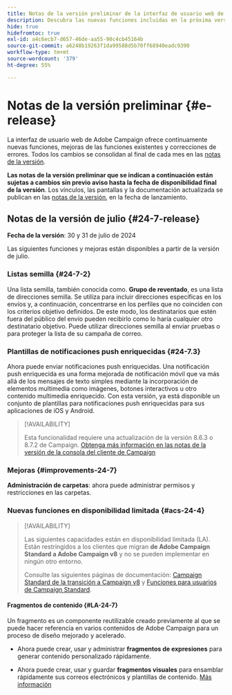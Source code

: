 ```yaml
---
title: Notas de la versión preliminar de la interfaz de usuario web de Campaign v8
description: Descubra las nuevas funciones incluidas en la próxima versión de la interfaz de usuario web de Campaign
hide: true
hidefromtoc: true
exl-id: a4c6ecb7-d657-46de-aa55-90c4cb45164b
source-git-commit: a6248b19263f1da99588d5b70ff68940eadc9390
workflow-type: tm+mt
source-wordcount: '379'
ht-degree: 55%

---
```


# Notas de la versión preliminar {#e-release}

La interfaz de usuario web de Adobe Campaign ofrece continuamente nuevas funciones, mejoras de las funciones existentes y correcciones de errores. Todos los cambios se consolidan al final de cada mes en las [notas de la versión](release-notes.md).

**Las notas de la versión preliminar que se indican a continuación están sujetas a cambios sin previo aviso hasta la fecha de disponibilidad final de la versión**. Los vínculos, las pantallas y la documentación actualizada se publican en las [notas de la versión](release-notes.md), en la fecha de lanzamiento.

## Notas de la versión de julio {#24-7-release}

**Fecha de la versión**: 30 y 31 de julio de 2024

Las siguientes funciones y mejoras están disponibles a partir de la versión de julio.

### Listas semilla {#24-7-2}

Una lista semilla, también conocida como. **Grupo de reventado**, es una lista de direcciones semilla. Se utiliza para incluir direcciones específicas en los envíos y, a continuación, concentrarse en los perfiles que no coinciden con los criterios objetivo definidos. De este modo, los destinatarios que estén fuera del público del envío pueden recibirlo como lo haría cualquier otro destinatario objetivo. Puede utilizar direcciones semilla al enviar pruebas o para proteger la lista de su campaña de correo.

### Plantillas de notificaciones push enriquecidas {#24-7.3}

Ahora puede enviar notificaciones push enriquecidas. Una notificación push enriquecida es una forma mejorada de notificación móvil que va más allá de los mensajes de texto simples mediante la incorporación de elementos multimedia como imágenes, botones interactivos u otro contenido multimedia enriquecido. Con esta versión, ya está disponible un conjunto de plantillas para notificaciones push enriquecidas para sus aplicaciones de iOS y Android.

>[!AVAILABILITY]
>
>Esta funcionalidad requiere una actualización de la versión 8.6.3 o 8.7.2 de Campaign. [Obtenga más información en las notas de la versión de la consola del cliente de Campaign](https://experienceleague.adobe.com/en/docs/campaign/campaign-v8/releases/release-notes)


### Mejoras {#improvements-24-7}

**Administración de carpetas**: ahora puede administrar permisos y restricciones en las carpetas.

### Nuevas funciones en disponibilidad limitada {#acs-24-4}

>[!AVAILABILITY]
>
>Las siguientes capacidades están en disponibilidad limitada (LA). Están restringidos a los clientes que migran **de Adobe Campaign Standard a Adobe Campaign v8** y no se pueden implementar en ningún otro entorno.
>
>Consulte las siguientes páginas de documentación: [Campaign Standard de la transición a Campaign v8](../rn/acs-migration.md) y [Funciones para usuarios de Campaign Standard](https://experienceleague.adobe.com/docs/experience-cloud/campaign/campaign-standard-migration-home.html?lang=es).

#### Fragmentos de contenido {#LA-24-7}

Un fragmento es un componente reutilizable creado previamente al que se puede hacer referencia en varios contenidos de Adobe Campaign para un proceso de diseño mejorado y acelerado.

* Ahora puede crear, usar y administrar **fragmentos de expresiones** para generar contenido personalizado rápidamente.

* Ahora puede crear, usar y guardar **fragmentos visuales** para ensamblar rápidamente sus correos electrónicos y plantillas de contenido. [Más información](../email/fragments.md)






